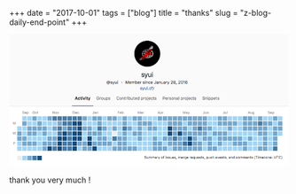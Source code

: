 +++
date = "2017-10-01"
tags = ["blog"]
title = "thanks"
slug = "z-blog-daily-end-point"
+++

![](https://raw.githubusercontent.com/syui/img/master/old/gitlab_cal_all_2017_09_20.png)

thank you very much !
